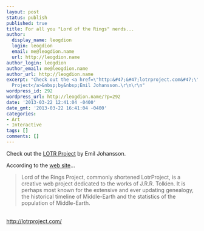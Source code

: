 ```yaml
---
layout: post
status: publish
published: true
title: For all you "Lord of the Rings" nerds...
author:
  display_name: leogdion
  login: leogdion
  email: me@leogdion.name
  url: http://leogdion.name
author_login: leogdion
author_email: me@leogdion.name
author_url: http://leogdion.name
excerpt: "Check out the <a href=\"http:&#47;&#47;lotrproject.com&#47;\" target=\"_blank\">LOTR
  Project</a>&nbsp;by&nbsp;Emil Johansson.\r\n\r\n"
wordpress_id: 292
wordpress_url: http://leogdion.name/?p=292
date: '2013-03-22 12:41:04 -0400'
date_gmt: '2013-03-22 16:41:04 -0400'
categories:
- Art
- Interactive
tags: []
comments: []
---
```

<p>Check out the <a href="http:&#47;&#47;lotrproject.com&#47;" target="_blank">LOTR Project</a>&nbsp;by&nbsp;Emil Johansson.</p>
<p><a id="more"></a><a id="more-292"></a>According to the <a href="http:&#47;&#47;lotrproject.com&#47;about&#47;" target="_blank">web site</a>...</p>
<blockquote><p>Lord of the Rings Project, commonly shortened LotrProject, is a creative web project dedicated to the works of J.R.R. Tolkien. It is perhaps most known for the extensive and ever updating genealogy, the historical timeline of Middle-Earth and the statistics of the population of Middle-Earth.</blockquote><br />
<a href="http:&#47;&#47;lotrproject.com&#47;" target="_blank">http:&#47;&#47;lotrproject.com&#47;</a></p>

